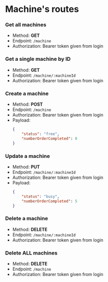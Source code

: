 # Machine's routes

### Get all machines 
- Method: **GET**
- Endpoint: `/machine`
- Authorization: Bearer token given from login

### Get a single machine by ID
- Method: **GET**
- Endpoint: `/machine/:machineId`
- Authorization: Bearer token given from login

### Create a machine
- Method: **POST**
- Endpoint: `/machine`
- Authorization: Bearer token given from login
- Payload:
    ```JSON
    {
        "status": "free",
        "numberOrderCompleted": 0
    }
    ```

### Update a machine
- Method: **PUT**
- Endpoint: `/machine/:machineId`
- Authorization: Bearer token given from login
- Payload:
    ```JSON
    {
        "status": "busy",
        "numberOrderCompleted": 5
    }
    ```

### Delete a machine
- Method: **DELETE**
- Endpoint: `/machine/:machineId`
- Authorization: Bearer token given from login

### Delete **ALL** machines
- Method: **DELETE**
- Endpoint: `/machine`
- Authorization: Bearer token given from login
